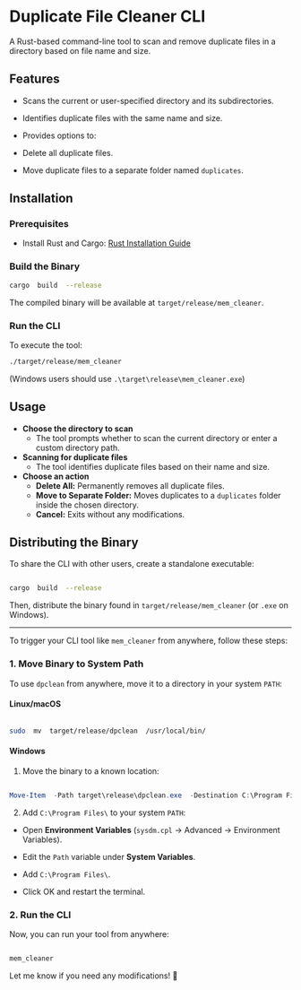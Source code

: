 # Duplicate File Cleaner CLI

A Rust-based command-line tool to scan and remove duplicate files in a directory based on file name and size.

## Features

- Scans the current or user-specified directory and its subdirectories.

- Identifies duplicate files with the same name and size.

- Provides options to:

- Delete all duplicate files.

- Move duplicate files to a separate folder named `duplicates`.

## Installation

### Prerequisites

- Install Rust and Cargo: [Rust Installation Guide](https://www.rust-lang.org/tools/install)

### Build the Binary

```sh
cargo  build  --release
```

The compiled binary will be available at `target/release/mem_cleaner`.

### Run the CLI

To execute the tool:

```sh
./target/release/mem_cleaner
```

(Windows users should use `.\target\release\mem_cleaner.exe`)

## Usage

- **Choose the directory to scan**
  - The tool prompts whether to scan the current directory or enter a custom directory path.
- **Scanning for duplicate files**
  - The tool identifies duplicate files based on their name and size.
- **Choose an action**
  - **Delete All:** Permanently removes all duplicate files.
  - **Move to Separate Folder:** Moves duplicates to a `duplicates` folder inside the chosen directory.
  - **Cancel:** Exits without any modifications.

## Distributing the Binary

To share the CLI with other users, create a standalone executable:

```sh

cargo  build  --release

```

Then, distribute the binary found in `target/release/mem_cleaner` (or `.exe` on Windows).

---

To trigger your CLI tool like `mem_cleaner` from anywhere, follow these steps:

### 1. **Move Binary to System Path**

To use `dpclean` from anywhere, move it to a directory in your system `PATH`:

#### **Linux/macOS**

```sh

sudo  mv  target/release/dpclean  /usr/local/bin/

```

#### **Windows**

1. Move the binary to a known location:

```powershell

Move-Item  -Path target\release\dpclean.exe  -Destination C:\Program Files\dpclean.exe

```

2. Add `C:\Program Files\` to your system `PATH`:

- Open **Environment Variables** (`sysdm.cpl` → Advanced → Environment Variables).

- Edit the `Path` variable under **System Variables**.

- Add `C:\Program Files\`.

- Click OK and restart the terminal.

### 2. **Run the CLI**

Now, you can run your tool from anywhere:

```sh

mem_cleaner

```

Let me know if you need any modifications! 🚀
